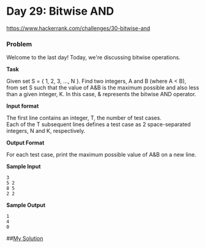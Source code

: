 # Day 29: Bitwise AND

https://www.hackerrank.com/challenges/30-bitwise-and

### Problem

Welcome to the last day! Today, we're discussing bitwise operations.  

**Task**

Given set S = { 1, 2, 3, ..., N }. 
Find two integers, A and B (where A < B), from set S such that the value of A&B is the maximum possible and also less than a given integer, K. 
In this case, & represents the bitwise AND operator.

**Input format**

The first line contains an integer, T, the number of test cases.  
Each of the T subsequent lines defines a test case as 2 space-separated integers, N and K, respectively.

**Output Format**

For each test case, print the maximum possible value of A&B on a new line.

**Sample Input**

```
3
5 2
8 5
2 2
```

**Sample Output**

```
1
4
0
```
##[My Solution](30-Days-of-Code/answer.py)
